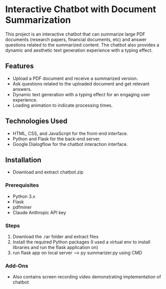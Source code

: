 # Interactive Chatbot with Document Summarization

This project is an interactive chatbot that can summarize large PDF documents (research papers, financial documents, etc) and answer questions related to the summarized content. The chatbot also provides a dynamic and aesthetic text generation experience with a typing effect.

## Features

- Upload a PDF document and receive a summarized version.
- Ask questions related to the uploaded document and get relevant answers.
- Dynamic text generation with a typing effect for an engaging user experience.
- Loading animation to indicate processing times.

## Technologies Used

- HTML, CSS, and JavaScript for the front-end interface.
- Python and Flask for the back-end server.
- Google Dialogflow for the chatbot interaction interface.

## Installation
- Download and extract chatbot.zip

### Prerequisites

- Python 3.x
- Flask
- pdfminer
- Claude Anthropic API key

### Steps

1. Download the .rar folder and extract files
2. Install the required Python packages (I used a virtual env to install libraries and run the flask application on)
3. run flask app on local server --> py summarizer.py using CMD

### Add-Ons

- Also contains screen recording video demonstrating implementation of chatbot


